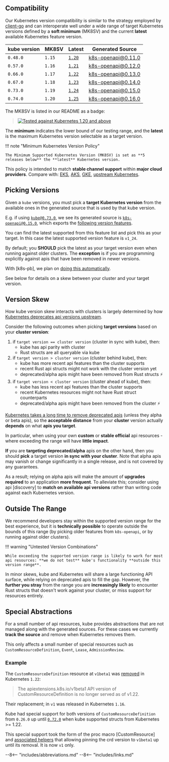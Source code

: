 ## Compatibility

Our Kubernetes version compatibility is similar to the strategy employed by [client-go](https://github.com/kubernetes/client-go#compatibility-matrix) and can interoperate well under a wide range of target Kubernetes versions defined by a **soft minimum** (MK8SV) and  the current **latest** available Kubernetes feature version.

| kube version   | MK8SV   | Latest  | Generated Source  |
| -------------- | ------- | ------- | ----------------- |
| `0.48.0`       |  `1.15` | [`1.20`](https://kubernetes.io/blog/2020/12/08/kubernetes-1-20-release-announcement/) | [k8s-openapi@0.11.0](https://github.com/Arnavion/k8s-openapi/blob/master/CHANGELOG.md#v0110-2021-01-23) |
| `0.57.0`       |  `1.16` | [`1.21`](https://kubernetes.io/blog/2021/04/08/kubernetes-1-21-release-announcement/) | [k8s-openapi@0.12.0](https://github.com/Arnavion/k8s-openapi/blob/master/CHANGELOG.md#v0120-2021-06-15) |
| `0.66.0`       |  `1.17` | [`1.22`](https://kubernetes.io/blog/2021/08/04/kubernetes-1-22-release-announcement/) | [k8s-openapi@0.13.0](https://github.com/Arnavion/k8s-openapi/blob/master/CHANGELOG.md#v0131-2021-10-08) |
| `0.67.0`       |  `1.18` | [`1.23`](https://kubernetes.io/blog/2021/12/07/kubernetes-1-23-release-announcement/) | [k8s-openapi@0.14.0](https://github.com/Arnavion/k8s-openapi/blob/master/CHANGELOG.md#v0140-2022-01-23) |
| `0.73.0`       |  `1.19` | [`1.24`](https://kubernetes.io/blog/2022/05/03/kubernetes-1-24-release-announcement/) | [k8s-openapi@0.15.0](https://github.com/Arnavion/k8s-openapi/blob/master/CHANGELOG.md#v0150-2022-05-22) |
| `0.74.0`       |  `1.20` | [`1.25`](https://kubernetes.io/blog/2022/08/23/kubernetes-v1-25-release/) | [k8s-openapi@0.16.0](https://github.com/Arnavion/k8s-openapi/blob/master/CHANGELOG.md#v0160-2022-09-15) |

The MK8SV is listed in our README as a badge:

> [![Tested against Kubernetes 1.20 and above](https://img.shields.io/badge/MK8SV-1.20-326ce5.svg)](https://kube.rs/kubernetes-version)

The **minimum** indicates the lower bound of our testing range, and the **latest** is the maximum Kubernetes version selectable as a target version.

!!! note "Minimum Kubernetes Version Policy"

    The Minimum Supported Kubernetes Version (MK8SV) is set as **5 releases below** the **latest** Kubernetes version.

This policy is intended to match **stable channel support** within **major cloud providers**.
Compare with: [EKS](https://docs.aws.amazon.com/eks/latest/userguide/kubernetes-versions.html), [AKS](https://docs.microsoft.com/en-us/azure/aks/supported-kubernetes-versions?tabs=azure-cli#aks-kubernetes-release-calendar), [GKE](https://cloud.google.com/kubernetes-engine/docs/release-notes-stable), [upstream Kubernetes](https://endoflife.date/google-kubernetes-engine).

## Picking Versions

Given a `kube` versions, you must pick a **target Kubernetes version** from the available ones in the generated source that is used by that kube version.

E.g. if using [`kube@0.73.0`](https://docs.rs/kube/0.73.0/kube/), we see its generated source is [`k8s-openapi@0.15.0`](https://docs.rs/k8s-openapi/0.15.0/k8s_openapi/), which exports the [following version features](https://docs.rs/crate/k8s-openapi/0.15.0/features).

You can find the latest supported from this feature list and pick this as your target. In this case the latest supported version feature is `v1_24`.

By default; you **SHOULD** pick the latest as your target version even when running against older clusters. The **exception** is if you are programming explicitly against apis that have been removed in newer versions.

With [k8s-pb], we plan on [doing this automatically](https://github.com/kube-rs/k8s-pb/issues/10).

See below for details on a skew between your cluster and your target version.

## Version Skew

How kube version skew interacts with clusters is largely determined by how [Kubernetes deprecates api versions upstream](https://kubernetes.io/docs/reference/using-api/deprecation-policy/).

Consider the following outcomes when picking **target versions** based on your **cluster version**:

1. if `target version == cluster version` (cluster in sync with kube), then:
    * kube has api parity with cluster
    * Rust structs are all queryable via kube
2. if `target version > cluster version` (cluster behind kube), then:
    * kube has more recent api features than the cluster supports
    * recent Rust api structs might not work with the cluster version yet
    * deprecated/alpha apis might have been removed from Rust structs ⚡
3. if `target version < cluster version` (cluster ahead of kube), then:
    * kube has less recent api features than the cluster supports
    * recent Kubernetes resources might not have Rust struct counterparts
    * deprecated/alpha apis might have been removed from the cluster ⚡

[Kubernetes takes a long time to remove deprecated apis](https://kubernetes.io/docs/reference/using-api/deprecation-policy/) (unless they alpha or beta apis), so the **acceptable distance** from your **cluster** version actually **depends** on what **apis you target**.

In particular, when using your own **custom** or **stable official** api resources - where exceeding the range will have **little impact**.

**If** you are **targeting deprecated/alpha** apis on the other hand, then you should **pick** a target version **in sync with your cluster**. Note that alpha apis may vanish or change significantly in a single release, and is not covered by any guarantees.

As a result; relying on alpha apis will make the amount of **upgrades required** to an application **more frequent**. To alleviate this; consider using api [discovery] to **match on available api versions** rather than writing code against each Kubernetes version.

## Outside The Range

We recommend developers stay within the supported version range for the best experience, but it is **technically possible** to operate outside the bounds of this range (by picking older features from `k8s-openapi`, or by running against older clusters).

!!! warning "Untested Version Combinations"

    While exceeding the supported version range is likely to work for most api resources: **we do not test** kube's functionality **outside this version range**.

In minor skews, kube and Kubernetes will share a large functioning API surface, while relying on deprecated apis to fill the gap. However, the **further you stray** from the range you are **increasingly likely** to encounter Rust structs that doesn't work against your cluster, or miss support for resources entirely.

## Special Abstractions

For a small number of api resources, kube provides abstractions that are not managed along with the generated sources. For these cases we currently __track the source__ and remove when Kubernetes removes them.

This only affects a small number of special resources such as `CustomResourceDefinition`, `Event`, `Lease`, `AdmissionReview`.

### Example

The `CustomResourceDefinition` resource at `v1beta1` was [removed](https://kubernetes.io/docs/reference/using-api/deprecation-guide/) in Kubernetes `1.22`:

> The apiextensions.k8s.io/v1beta1 API version of CustomResourceDefinition is no longer served as of v1.22.

Their replacement; in `v1` was released in Kubernetes `1.16`.

Kube had special support for both versions of `CustomResourceDefinition` from `0.26.0` up until [`0.72.0`](https://github.com/kube-rs/kube-rs/releases/tag/0.72.0) when kube supported structs from Kubernetes >= 1.22.

This special support took the form of the proc macro [CustomResource] and [associated helpers](https://docs.rs/kube/latest/kube/core/crd/index.html) that allowing pinning the crd version to `v1beta1` up until its removal. It is now `v1` only.

--8<-- "includes/abbreviations.md"
--8<-- "includes/links.md"
